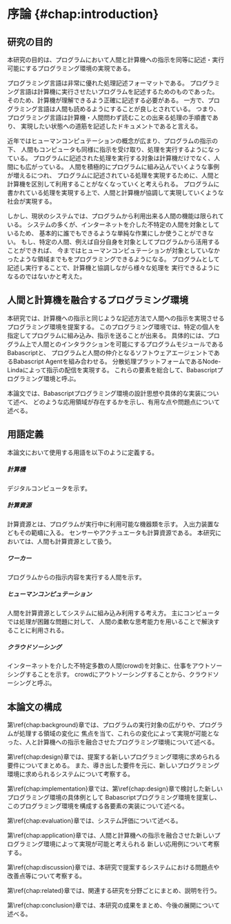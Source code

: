 # 序論 {#chap:introduction}

## 研究の目的

本研究の目的は、プログラムにおいて人間と計算機への指示を同等に記述・実行可能にするプログラミング環境の実現である。

プログラミング言語は非常に優れた処理記述フォーマットである。
プログラミング言語は計算機に実行させたいプログラムを記述するためのものであった。
そのため、計算機が理解できるよう正確に記述する必要がある。
一方で、プログラミング言語は人間も読めるようにすることが良しとされている。
つまり、プログラミング言語は計算機・人間問わず読むことの出来る処理の手順書であり、
実現したい状態への道筋を記述したドキュメントであると言える。

近年ではヒューマンコンピュテーションの概念が広まり、プログラムの指示の下、
人間もコンピュータも同様に指示を受け取り、処理を実行するようになっている。
プログラムに記述された処理を実行する対象は計算機だけでなく、人間にも広がっている。
人間を積極的にプログラムに組み込んでいくような事例が増えるにつれ、
プログラムに記述されている処理を実現するために、人間と計算機を区別して利用することがなくなっていくと考えられる。
プログラムに書かれている処理を実現する上で、人間と計算機が協調して実現していくような
社会が実現する。

しかし、現状のシステムでは、プログラムから利用出来る人間の機能は限られている。
システムの多くが、インターネットを介した不特定の人間を対象としているため、
基本的に誰でもできるような単純な作業にしか使うことができない。
もし、特定の人間、例えば自分自身を対象としてプログラムから活用することができれば、
今まではヒューマンコンピュテーションが対象としていなかったような領域までもをプログラミングできるようになる。
プログラムとして記述し実行することで、計算機と協調しながら様々な処理を
実行できるようになるのではないかと考えた。

## 人間と計算機を融合するプログラミング環境

本研究では、計算機への指示と同じような記述方法で人間への指示を実現させるプログラミング環境を提案する。
このプログラミング環境では、特定の個人を指定してプログラムに組み込み、指示を送ることが出来る。
具体的には、プログラム上で人間とのインタラクションを可能にするプログラムモジュールであるBabascriptと、
プログラムと人間の仲介となるソフトウェアエージェントであるBabascript Agentを組み合わせる。
分散処理プラットフォームであるNode-Lindaによって指示の配信を実現する。
これらの要素を総合して、Babascriptプログラミング環境と呼ぶ。

本論文では、Babascriptプログラミング環境の設計思想や具体的な実装について述べ、
どのような応用領域が存在するかを示し、有用な点や問題点について述べる。

<!-- ## 研究の動機と目的 -->

<!--
 - プログラムは非常に優れた処理記述フォーマットである
 - コンピュータに読めるように論理的に緻密に記述しなくてはならない
 - 一方で、人間にも読めるように書く必要がある
 - プログラムとは、ただコンピュータに対する命令を記述するだけのものではない
 - 実現させたい状態に至るまでの過程を記述するものだと考えられる。
 - さらに近年では、ヒューマンコンピュテーション等の概念が受け入れられつつある
 - 人間もコンピュータも関係なく、プログラムの指示の元、作業をこなすようになった

 - より人間とコンピュータが共生し、プログラムによって様々な処理を実行していく社会を実現したい
 - しかし、まだまだプログラムが記述出来る領域は狭い。
 - 例えば、プログラム上で人間を利用するようになっても、インターネットを介した不特定の人間が対象で、まだ演算装置としての役割が主である。
 - プログラムの元、人間を完全に活用することができれば、人間の仕事等も、コンピュータの支援を受けつつ
 - 実行できるようになる。

 - そこで、本研究では、人間と計算機への指示を対等に記述可能なプログラミング環境の実現を目的とする。
 - このプログラミング環境では、特定の人物を対象とすることができるため、実世界でのタスクなども記述可能だ。
 - 本提案を通して、プログラムの新たな可能性を模索する。

 -->

<!-- プログラムは非常に優れた処理記述フォーマットである。
コンピュータに対する処理命令を記述するためのものであるため、コンピュータが理解できるような、正確な記述が必要である。
一方で、プログラムは人間が書き、読むこともあるため、人間にとっての可読性も考えた上で記述しておかなければならない。
プログラムはコンピュータが実行しているだけで、本来は、実現したい状態への道筋を描いたドキュメントなのである。
プログラムという優れた媒体であらゆる処理を記述出来ればと考える。


近年では、ヒューマンコンピュテーションの概念が広まり、プログラムの指示の下、人間もコンピュータも同様に指示を受け取り作業を
こなすようになっている。
プログラム上において、人間とコンピュータの垣根は今後取り払われていくと考えられる。
人間とコンピュータが共生していく中で、プログラムによって様々な処理を実行していく社会が実現する。

しかし、現状のシステムでは、プログラムから利用出来る人間の機能は限られている。
システムの多くが、インターネットを介した不特定の人間を対象としているため、基本的に演算能力しか使うことが出来ない。
プログラムによって、特定の個人、例えば自分自身を完全に活用することができれば、今まではプログラムとして記述すると考えていなかったような
領域までもがプログラムで記述できるようになるだろう。


そこで、本研究では、人間と計算機への指示を対等に記述可能なプログラミング環境の実現を目的とする。
このプログラミング環境では、特定の人物を対象とすることができる。
そのため、実世界におけるタスクなどをプログラムで記述し、人間に実行させるということが可能となる。

本研究を通して、人間と計算機を計算資源とした新しいプログラムの可能性を模索する。 -->


## 用語定義

本論文において使用する用語を以下のように定義する。



##### 計算機

デジタルコンピュータを示す。


##### 計算資源

計算資源とは、プログラムが実行中に利用可能な機器類を示す。
入出力装置などもその範疇に入る。
センサーやアクチュエータも計算資源である。
本研究においては、人間も計算資源として扱う。

##### ワーカー

プログラムからの指示内容を実行する人間を示す。

##### ヒューマンコンピュテーション

人間を計算資源としてシステムに組み込み利用する考え方。
主にコンピュータでは処理が困難な問題に対して、
人間の柔軟な思考能力を用いることで解決することに利用される。

##### クラウドソーシング

インターネットを介した不特定多数の人間(crowd)を対象に、仕事をアウトソーシングすることを示す。
crowdにアウトソーシングすることから、クラウドソーシングと呼ぶ。

<!-- ##### ソフトウェアエージェント

ユーザとソフトウェアの -->

## 本論文の構成

第\ref{chap:background}章では、プログラムの実行対象の広がりや、プログラムが処理する領域の変化に
焦点を当て、これらの変化によって実現が可能となった、人と計算機への指示を融合させたプログラミング環境について述べる。

第\ref{chap:design}章では、提案する新しいプログラミング環境に求められる要件についてまとめる。
また、導き出した要件を元に、新しいプログラミング環境に求められるシステムについて考察する。

第\ref{chap:implementation}章では、第\ref{chap:design}章で検討した新しいプログラミング環境の具体例として
Babascriptプログラミング環境を提案し、このプログラミング環境を構成する各要素の実装について述べる。

第\ref{chap:evaluation}章では、システム評価について述べる。

第\ref{chap:application}章では、人間と計算機への指示を融合させた新しいプログラミング環境によって実現が可能と考えられる
新しい応用例について考察する。

第\ref{chap:discussion}章では、本研究で提案するシステムにおける問題点や改善点等について考察する。

第\ref{chap:related}章では、関連する研究を分野ごとにまとめ、説明を行う。

第\ref{chap:conclusion}章では、本研究の成果をまとめ、今後の展開について述べる。
